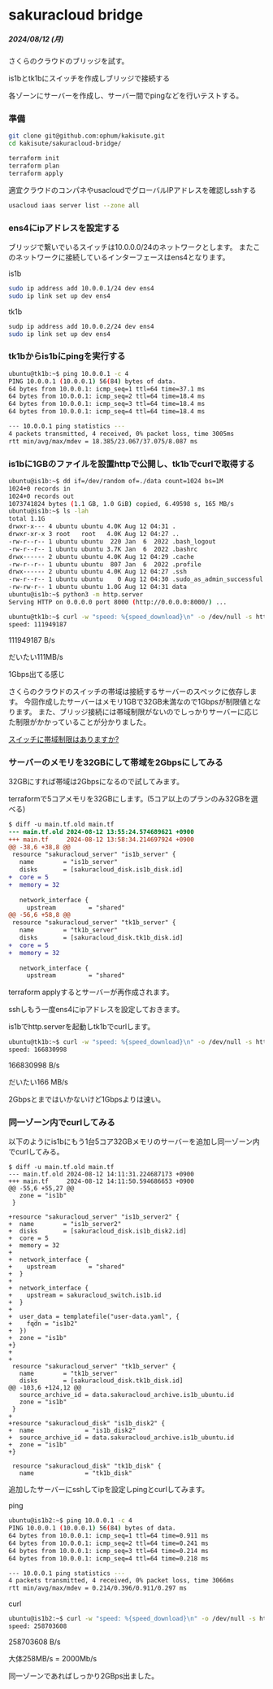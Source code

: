 # sakuracloud bridge

##### 2024/08/12 (月)

さくらのクラウドのブリッジを試す。

is1bとtk1bにスイッチを作成しブリッジで接続する

各ゾーンにサーバーを作成し、サーバー間でpingなどを行いテストする。

### 準備

```bash
git clone git@github.com:ophum/kakisute.git
cd kakisute/sakuracloud-bridge/

terraform init
terraform plan
terraform apply
```

適宜クラウドのコンパネやusacloudでグローバルIPアドレスを確認しsshする

```bash
usacloud iaas server list --zone all
```

### ens4にipアドレスを設定する

ブリッジで繋いでいるスイッチは10.0.0.0/24のネットワークとします。
またこのネットワークに接続しているインターフェースはens4となります。

is1b

```bash
sudo ip address add 10.0.0.1/24 dev ens4
sudo ip link set up dev ens4
```

tk1b

```bash
sudp ip address add 10.0.0.2/24 dev ens4
sudo ip link set up dev ens4
```

### tk1bからis1bにpingを実行する

```bash
ubuntu@tk1b:~$ ping 10.0.0.1 -c 4
PING 10.0.0.1 (10.0.0.1) 56(84) bytes of data.
64 bytes from 10.0.0.1: icmp_seq=1 ttl=64 time=37.1 ms
64 bytes from 10.0.0.1: icmp_seq=2 ttl=64 time=18.4 ms
64 bytes from 10.0.0.1: icmp_seq=3 ttl=64 time=18.4 ms
64 bytes from 10.0.0.1: icmp_seq=4 ttl=64 time=18.4 ms

--- 10.0.0.1 ping statistics ---
4 packets transmitted, 4 received, 0% packet loss, time 3005ms
rtt min/avg/max/mdev = 18.385/23.067/37.075/8.087 ms
```

### is1bに1GBのファイルを設置httpで公開し、tk1bでcurlで取得する

```bash
ubuntu@is1b:~$ dd if=/dev/random of=./data count=1024 bs=1M
1024+0 records in
1024+0 records out
1073741824 bytes (1.1 GB, 1.0 GiB) copied, 6.49598 s, 165 MB/s
ubuntu@is1b:~$ ls -lah
total 1.1G
drwxr-x--- 4 ubuntu ubuntu 4.0K Aug 12 04:31 .
drwxr-xr-x 3 root   root   4.0K Aug 12 04:27 ..
-rw-r--r-- 1 ubuntu ubuntu  220 Jan  6  2022 .bash_logout
-rw-r--r-- 1 ubuntu ubuntu 3.7K Jan  6  2022 .bashrc
drwx------ 2 ubuntu ubuntu 4.0K Aug 12 04:29 .cache
-rw-r--r-- 1 ubuntu ubuntu  807 Jan  6  2022 .profile
drwx------ 2 ubuntu ubuntu 4.0K Aug 12 04:27 .ssh
-rw-r--r-- 1 ubuntu ubuntu    0 Aug 12 04:30 .sudo_as_admin_successful
-rw-rw-r-- 1 ubuntu ubuntu 1.0G Aug 12 04:31 data
ubuntu@is1b:~$ python3 -m http.server
Serving HTTP on 0.0.0.0 port 8000 (http://0.0.0.0:8000/) ...
```

```bash
ubuntu@tk1b:~$ curl -w "speed: %{speed_download}\n" -o /dev/null -s http://10.0.0.1:8000/data
speed: 111949187
```

111949187 B/s

だいたい111MB/s

1Gbps出てる感じ

さくらのクラウドのスイッチの帯域は接続するサーバーのスペックに依存します。
今回作成したサーバーはメモリ1GBで32GB未満なので1Gbpsが制限値となります。
また、ブリッジ接続には帯域制限がないのでしっかりサーバーに応じた制限がかかっていることが分かりました。

[スイッチに帯域制限はありますか?](https://manual.sakura.ad.jp/cloud/support/technical/network.html#support-network-03)


### サーバーのメモリを32GBにして帯域を2Gbpsにしてみる

32GBにすれば帯域は2Gbpsになるので試してみます。

terraformで5コアメモリを32GBにします。(5コア以上のプランのみ32GBを選べる)
```diff
$ diff -u main.tf.old main.tf
--- main.tf.old 2024-08-12 13:55:24.574689621 +0900
+++ main.tf     2024-08-12 13:58:34.214697924 +0900
@@ -38,6 +38,8 @@
 resource "sakuracloud_server" "is1b_server" {
   name        = "is1b_server"
   disks       = [sakuracloud_disk.is1b_disk.id]
+  core = 5
+  memory = 32
 
   network_interface {
     upstream         = "shared"
@@ -56,6 +58,8 @@
 resource "sakuracloud_server" "tk1b_server" {
   name        = "tk1b_server"
   disks       = [sakuracloud_disk.tk1b_disk.id]
+  core = 5
+  memory = 32
 
   network_interface {
     upstream         = "shared"
```

terraform applyするとサーバーが再作成されます。

sshしもう一度ens4にipアドレスを設定しておきます。

is1bでhttp.serverを起動しtk1bでcurlします。

```bash
ubuntu@tk1b:~$ curl -w "speed: %{speed_download}\n" -o /dev/null -s http://10.0.0.1:8000/data
speed: 166830998
```

166830998 B/s

だいたい166 MB/s


2Gbpsとまではいかないけど1Gbpsよりは速い。

### 同一ゾーン内でcurlしてみる

以下のようにis1bにもう1台5コア32GBメモリのサーバーを追加し同一ゾーン内でcurlしてみる。
```
$ diff -u main.tf.old main.tf
--- main.tf.old 2024-08-12 14:11:31.224687173 +0900
+++ main.tf     2024-08-12 14:11:50.594686653 +0900
@@ -55,6 +55,27 @@
   zone = "is1b"
 }
 
+resource "sakuracloud_server" "is1b_server2" {
+  name        = "is1b_server2"
+  disks       = [sakuracloud_disk.is1b_disk2.id]
+  core = 5
+  memory = 32
+
+  network_interface {
+    upstream         = "shared"
+  }
+
+  network_interface {
+    upstream = sakuracloud_switch.is1b.id
+  }
+
+  user_data = templatefile("user-data.yaml", {
+    fqdn = "is1b2"
+  })
+  zone = "is1b"
+}
+
+
 resource "sakuracloud_server" "tk1b_server" {
   name        = "tk1b_server"
   disks       = [sakuracloud_disk.tk1b_disk.id]
@@ -103,6 +124,12 @@
   source_archive_id = data.sakuracloud_archive.is1b_ubuntu.id
   zone = "is1b"
 }
+
+resource "sakuracloud_disk" "is1b_disk2" {
+  name              = "is1b_disk2"
+  source_archive_id = data.sakuracloud_archive.is1b_ubuntu.id
+  zone = "is1b"
+}
 
 resource "sakuracloud_disk" "tk1b_disk" {
   name              = "tk1b_disk"
```

追加したサーバーにsshしてipを設定しpingとcurlしてみます。

ping

```bash
ubuntu@is1b2:~$ ping 10.0.0.1 -c 4
PING 10.0.0.1 (10.0.0.1) 56(84) bytes of data.
64 bytes from 10.0.0.1: icmp_seq=1 ttl=64 time=0.911 ms
64 bytes from 10.0.0.1: icmp_seq=2 ttl=64 time=0.241 ms
64 bytes from 10.0.0.1: icmp_seq=3 ttl=64 time=0.214 ms
64 bytes from 10.0.0.1: icmp_seq=4 ttl=64 time=0.218 ms

--- 10.0.0.1 ping statistics ---
4 packets transmitted, 4 received, 0% packet loss, time 3066ms
rtt min/avg/max/mdev = 0.214/0.396/0.911/0.297 ms
```

curl 
```bash
ubuntu@is1b2:~$ curl -w "speed: %{speed_download}\n" -o /dev/null -s http://10.0.0.1:8000/data
speed: 258703608
```
258703608 B/s

大体258MB/s = 2000Mb/s

同一ゾーンであればしっかり2GBps出ました。
